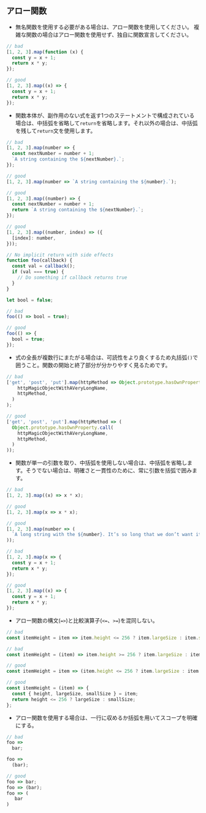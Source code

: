 ## アロー関数

* 無名関数を使用する必要がある場合は、アロー関数を使用してください。
複雑な関数の場合はアロー関数を使用せず、独自に関数宣言してください。
```js
// bad
[1, 2, 3].map(function (x) {
  const y = x + 1;
  return x * y;
});

// good
[1, 2, 3].map((x) => {
  const y = x + 1;
  return x * y;
});
```
* 関数本体が、副作用のない式を返す1つのステートメントで構成されている場合は、中括弧を省略して`return`を省略します。それ以外の場合は、中括弧を残して`return`文を使用します。
```js
// bad
[1, 2, 3].map(number => {
  const nextNumber = number + 1;
  `A string containing the ${nextNumber}.`;
});

// good
[1, 2, 3].map(number => `A string containing the ${number}.`);

// good
[1, 2, 3].map((number) => {
  const nextNumber = number + 1;
  return `A string containing the ${nextNumber}.`;
});

// good
[1, 2, 3].map((number, index) => ({
  [index]: number,
}));

// No implicit return with side effects
function foo(callback) {
  const val = callback();
  if (val === true) {
    // Do something if callback returns true
  }
}

let bool = false;

// bad
foo(() => bool = true);

// good
foo(() => {
  bool = true;
});
```
* 式の全長が複数行にまたがる場合は、可読性をより良くするため丸括弧`()`で囲うこと。関数の開始と終了部分が分かりやすく見るためです。
```js
// bad
['get', 'post', 'put'].map(httpMethod => Object.prototype.hasOwnProperty.call(
    httpMagicObjectWithAVeryLongName,
    httpMethod,
  )
);

// good
['get', 'post', 'put'].map(httpMethod => (
  Object.prototype.hasOwnProperty.call(
    httpMagicObjectWithAVeryLongName,
    httpMethod,
  )
));
```
* 関数が単一の引数を取り、中括弧を使用しない場合は、中括弧を省略します。そうでない場合は、明確さと一貫性のために、常に引数を括弧で囲みます。
```js
// bad
[1, 2, 3].map((x) => x * x);

// good
[1, 2, 3].map(x => x * x);

// good
[1, 2, 3].map(number => (
  `A long string with the ${number}. It’s so long that we don’t want it to take up space on the .map line!`
));

// bad
[1, 2, 3].map(x => {
  const y = x + 1;
  return x * y;
});

// good
[1, 2, 3].map((x) => {
  const y = x + 1;
  return x * y;
});
```
* アロー関数の構文(`=>`)と比較演算子(`<=`、`>=`)を混同しない。
```js
// bad
const itemHeight = item => item.height <= 256 ? item.largeSize : item.smallSize;

// bad
const itemHeight = (item) => item.height >= 256 ? item.largeSize : item.smallSize;

// good
const itemHeight = item => (item.height <= 256 ? item.largeSize : item.smallSize);

// good
const itemHeight = (item) => {
  const { height, largeSize, smallSize } = item;
  return height <= 256 ? largeSize : smallSize;
};
```
* アロー関数を使用する場合は、一行に収めるか括弧を用いてスコープを明確にする。
```js
// bad
foo =>
  bar;

foo =>
  (bar);

// good
foo => bar;
foo => (bar);
foo => (
   bar
)
```